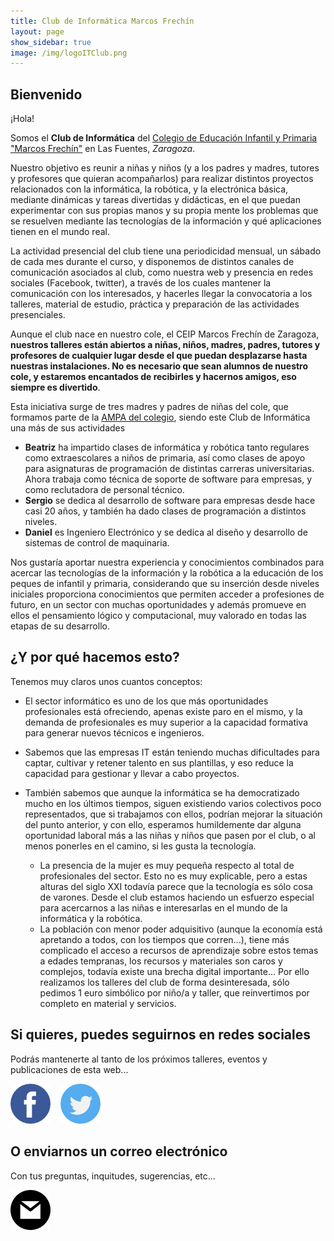 ```yaml
---
title: Club de Informática Marcos Frechín
layout: page
show_sidebar: true
image: /img/logoITClub.png
---
```


## Bienvenido

¡Hola!

Somos el **Club de Informática** del <a href="http://ceipmarcosfrechin.catedu.es/" taget="_blank">Colegio de Educación Infantil y Primaria "Marcos Frechín"</a> en Las Fuentes, *Zaragoza*.

Nuestro objetivo es reunir a niñas y niños (y a los padres y madres, tutores y profesores que quieran acompañarlos) para realizar distintos proyectos relacionados con la informática, la robótica, y la electrónica básica, mediante dinámicas y tareas divertidas y didácticas, en el que puedan experimentar con sus propias manos y su propia mente los problemas que se resuelven mediante las tecnologías de la información y qué aplicaciones tienen en el mundo real.

La actividad presencial del club tiene una periodicidad mensual, un sábado de cada mes durante el curso, y disponemos de distintos canales de comunicación asociados al club, como nuestra web y presencia en redes sociales (Facebook, twitter), a través de los cuales mantener la comunicación con los interesados, y hacerles llegar la convocatoria a los talleres, material de estudio, práctica y preparación de las actividades presenciales. 

Aunque el club nace en nuestro cole, el CEIP Marcos Frechín de Zaragoza, **nuestros talleres están abiertos a niñas, niños, madres, padres, tutores y profesores de cualquier lugar desde el que puedan desplazarse hasta nuestras instalaciones. No es necesario que sean alumnos de nuestro cole, y estaremos encantados de recibirles y hacernos amigos, eso siempre es divertido**.

Esta iniciativa surge de tres madres y padres de niñas del cole, que formamos parte de la <a href="https://ampa.marcosfrechin.es" target="_blank">AMPA del colegio</a>, siendo este Club de Informática una más de sus actividades

- **Beatriz** ha impartido clases de informática y robótica tanto regulares como extraescolares a niños de primaria, así como clases de apoyo para asignaturas de programación de distintas carreras universitarias. Ahora trabaja como técnica de soporte de software para empresas, y como reclutadora de personal técnico.
- **Sergio** se dedica al desarrollo de software para empresas desde hace casi 20 años, y también ha dado clases de programación a distintos niveles.
- **Daniel** es Ingeniero Electrónico y se dedica al diseño y desarrollo de sistemas de control de maquinaria.

Nos gustaría aportar nuestra experiencia y conocimientos combinados para acercar las tecnologías de la información y la robótica a la educación de los peques de infantil y primaria, considerando que su inserción desde niveles iniciales proporciona conocimientos que permiten acceder a profesiones de futuro, en un sector con muchas oportunidades y además promueve en ellos el pensamiento lógico y computacional, muy valorado en todas las etapas de su desarrollo.

## ¿Y por qué hacemos esto?

Tenemos muy claros unos cuantos conceptos:

- El sector informático es uno de los que más oportunidades profesionales está ofreciendo, apenas existe paro en el mismo, y la demanda de profesionales es muy superior a la capacidad formativa para generar nuevos técnicos e ingenieros.

- Sabemos que las empresas IT están teniendo muchas dificultades para captar, cultivar y retener talento en sus plantillas, y eso reduce la capacidad para gestionar y llevar a cabo proyectos.

- También sabemos que aunque la informática se ha democratizado mucho en los últimos tiempos, siguen existiendo varios colectivos poco representados, que si trabajamos con ellos, podrían mejorar la situación del punto anterior, y con ello, esperamos humildemente dar alguna oportunidad laboral más a las niñas y niños que pasen por el club, o al menos ponerles en el camino, si les gusta la tecnología.
   - La presencia de la mujer es muy pequeña respecto al total de profesionales del sector. Esto no es muy explicable, pero a estas alturas del siglo XXI todavía parece que la tecnología es sólo cosa de varones. Desde el club estamos haciendo un esfuerzo especial para acercarnos a las niñas e interesarlas en el mundo de la informática y la robótica.
   - La población con menor poder adquisitivo (aunque la economía está apretando a todos, con los tiempos que corren...), tiene más complicado el acceso a recursos de aprendizaje sobre estos temas a edades tempranas, los recursos y materiales son caros y complejos, todavía existe una brecha digital importante... Por ello realizamos los talleres del club de forma desinteresada, sólo pedimos 1 euro simbólico por niño/a y taller, que reinvertimos por completo en material y servicios.

## Si quieres, puedes seguirnos en redes sociales

Podrás mantenerte al tanto de los próximos talleres, eventos y publicaciones de esta web...

<a href="https://www.facebook.com/groups/itclubmarcosfrechin" title="facebook" target="_blank"><img src="img/facebook64.png" alt="facebook" /></a>&nbsp;&nbsp;&nbsp;
<a href="https://twitter.com/itclubmfrechin" title="twitter" target="_blank"><img src="img/twitter64.png" alt="twitter" /></a>

## O enviarnos un correo electrónico

Con tus preguntas, inquitudes, sugerencias, etc...

<a href="mailto:itclub@marcosfrechin.es" title="email"><img src="img/mail64.png" alt="email" /></a>